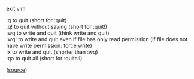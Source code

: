 exit vim

:q to quit (short for :quit)  
:q! to quit without saving (short for :quit!)  
:wq to write and quit (think write and quit)  
:wq! to write and quit even if file has only read permission (if file does not have write permission: force write)  
:x to write and quit (shorter than :wq)  
:qa to quit all (short for :quitall)

([source](https://stackoverflow.com/questions/11828270/how-to-exit-the-vim-editor#11828573))

